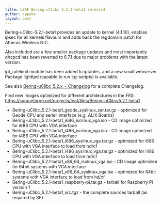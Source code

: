 ```yaml
---
title: LEAF Bering-uClibc 5.2.1-beta1 released
author: kapeka
layout: post
---
```


Bering-uClibc-5.2.1-beta1 provides an update to kernel (4.1.10), enables ipsec for all kernels 
flavours and adds back the regdomain patch for Atheros Wireless NIC.

Also included are a few smaller package updates and most importantly 
dhcpcd has been reverted to 6.7.1 due to major problems with the latest version.

ipt_ratelimit module has been added to iptables, and a new small webserver Package 
lighttpd (capable to run cgi scripts) is available.

See also
<a href="{{ site.buc_wiki_url }}/Bering-uClibc_5.2.x_-_Changelog">Bering-uClibc_5.2.x_-_Changelog</a>
for a complete Changelog.

<p>Find new images optimized for different architectures in the FRS:
<a href="https://sourceforge.net/projects/leaf/files/">https://sourceforge.net/projects/leaf/files/Bering-uClibc/5.2.1-beta1</a>
<ul>
<li>Bering-uClibc_5.2.1-beta1_geode_syslinux_ser.tar.gz - optimized for Geode CPU and seriell interface (e.g. ALIX Boards) </li>

<li>Bering-uClibc_5.2.1-beta1_i686_isolinux_vga.iso - CD image optimized for i686 CPU with VGA interface</li>

<li>Bering-uClibc_5.2.1-beta1_i486_isolinux_vga.iso - CD image optimized for i486 CPU with VGA interface</li>

<li>Bering-uClibc_5.2.1-beta1_i686_syslinux_vga.tar.gz - optimized for i686 CPU with VGA interface to load from hd/cf</li>

<li>Bering-uClibc_5.2.1-beta1_i486_syslinux_vga.tar.gz - optimized for i486 CPU with VGA interface to load from hd/cf</li>

<li>Bering-uClibc_5.2.1-beta1_x86_64_isolinux_vga.iso - CD image optimized for 64bit systems  with VGA interface</li>

<li>Bering-uClibc_5.2.1-beta1_x86_64_syslinux_vga.iso - optimized for
64bit systems  with VGA interface to load from hd/cf</li>

<li>Bering-uClibc_5.2.1-beta1_raspberry-pi.tar.gz - tarball for Raspberry Pi version 1</li>

<li>Bering-uClibc_5.2.1-beta1_src.tgz - the complete sources tarball (as
required by SF)</li>
</ul>
